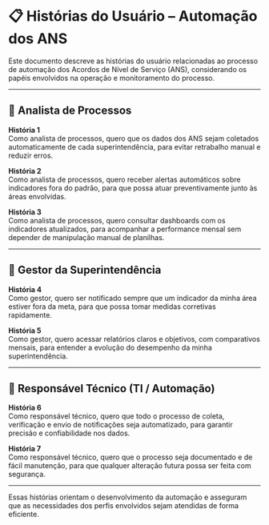 # 📋 Histórias do Usuário – Automação dos ANS

Este documento descreve as histórias do usuário relacionadas ao processo de automação dos Acordos de Nível de Serviço (ANS), considerando os papéis envolvidos na operação e monitoramento do processo.

---

## 👤 Analista de Processos

**História 1**  
Como analista de processos, quero que os dados dos ANS sejam coletados automaticamente de cada superintendência, para evitar retrabalho manual e reduzir erros.

**História 2**  
Como analista de processos, quero receber alertas automáticos sobre indicadores fora do padrão, para que possa atuar preventivamente junto às áreas envolvidas.

**História 3**  
Como analista de processos, quero consultar dashboards com os indicadores atualizados, para acompanhar a performance mensal sem depender de manipulação manual de planilhas.

---

## 👤 Gestor da Superintendência

**História 4**  
Como gestor, quero ser notificado sempre que um indicador da minha área estiver fora da meta, para que possa tomar medidas corretivas rapidamente.

**História 5**  
Como gestor, quero acessar relatórios claros e objetivos, com comparativos mensais, para entender a evolução do desempenho da minha superintendência.

---

## 👤 Responsável Técnico (TI / Automação)

**História 6**  
Como responsável técnico, quero que todo o processo de coleta, verificação e envio de notificações seja automatizado, para garantir precisão e confiabilidade nos dados.

**História 7**  
Como responsável técnico, quero que o processo seja documentado e de fácil manutenção, para que qualquer alteração futura possa ser feita com segurança.

---

Essas histórias orientam o desenvolvimento da automação e asseguram que as necessidades dos perfis envolvidos sejam atendidas de forma eficiente.
